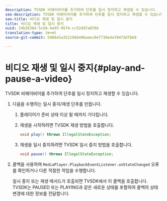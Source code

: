 ```yaml
---
description: TVSDK 비헤이비어를 추가하여 단추를 일시 정지하고 재생할 수 있습니다.
seo-description: TVSDK 비헤이비어를 추가하여 단추를 일시 정지하고 재생할 수 있습니다.
seo-title: 비디오 재생 및 일시 중지
title: 비디오 재생 및 일시 중지
uuid: 24b26364-5cb8-4a95-9574-cc52ddfa876b
translation-type: tm+mt
source-git-commit: 5908e5a3521966496aeec0ef730e4a704fddfb68

---
```



# 비디오 재생 및 일시 중지{#play-and-pause-a-video}

TVSDK 비헤이비어를 추가하여 단추를 일시 정지하고 재생할 수 있습니다.

1. 다음을 수행하는 일시 중지/재생 단추를 만듭니다.
   1. 플레이어가 준비 상태 이상 될 때까지 기다립니다.
   1. 재생을 시작하려면 TVSDK 재생 방법을 호출합니다.

      ```java
      void play() throws IllegalStateException;
      ```

   1. 재생을 일시 중지하려면 TVSDK 일시 중지 방법을 호출합니다.

      ```java
      void pause() throws IllegalStateException;
      ```

1. 콜백을 사용하여 `MediaPlayer.PlaybackEventListener.onStateChanged` 오류를 확인하거나 다른 적절한 작업을 수행합니다.

   일시 중지 또는 재생 메서드가 호출되면 TVSDK에서 이 콜백을 호출합니다. TVSDK는 PAUSED 또는 PLAYING과 같은 새로운 상태를 포함하여 콜백의 상태 변경에 대한 정보를 전달합니다.

